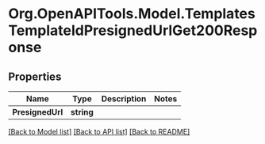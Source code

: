 # Org.OpenAPITools.Model.TemplatesTemplateIdPresignedUrlGet200Response

## Properties

Name | Type | Description | Notes
------------ | ------------- | ------------- | -------------
**PresignedUrl** | **string** |  | 

[[Back to Model list]](../../README.md#documentation-for-models) [[Back to API list]](../../README.md#documentation-for-api-endpoints) [[Back to README]](../../README.md)

